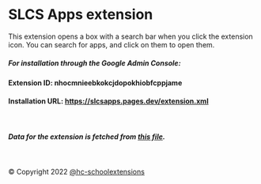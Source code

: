 # SLCS Apps extension

This extension opens a box with a search bar when you click the extension icon. You can search for apps, and click on them to open them.

##### For installation through the Google Admin Console:


#### Extension ID: nhocmnieebkokcjdopokhiobfcppjame

#### Installation URL: https://slcsapps.pages.dev/extension.xml
<br>

##### Data for the extension is fetched from [this file](https://github.com/hc-schoolextensions/slcs-apps-data/blob/main/data.txt).

<br>

&copy; Copyright 2022 [@hc-schoolextensions](https://github.dev/hc-schoolextensions/ '@hc-schoolextensions')
